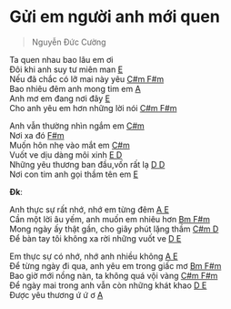 # Gửi em người anh mới quen
> Nguyễn Đức Cường

Ta quen nhau bao lâu em ơi<br>
Đôi khi anh suy tư miên man [E]()<br>
Nếu đã chắc có lỡ mai này yêu [C#m F#m]()<br>
Bao nhiêu đêm anh mong tim em [A]()<br>
Anh mơ em đang nơi đây [E]()<br>
Cho anh yêu em hơn những lời nói [C#m F#m]()<br>

Anh vẫn thường nhìn ngắm em [C#m]()<br>
Nơi xa đó [F#m]()<br>
Muốn hôn nhẹ vào mắt em [C#m]()<br>
Vuốt ve dịu dàng môi xinh [E D]()<br>
Những yêu thương ban đầu,vốn rất lạ [D D]()<br>
Nơi con tim anh gọi thầm tên em [E]()<br>

**Đk**:

Anh thực sự rất nhớ, nhớ em từng đêm [A E]()<br>
Cần một lời âu yếm, anh muốn em nhiêu hơn [Bm F#m]()<br>
Mong ngày ấy thật gần, cho giây phút lặng thầm [C#m D]()<br>
Để bàn tay tôi không xa rời những vuốt ve [D E]()<br>

Em thực sự có nhớ, nhớ anh nhiều không [A E]()<br>
Để từng ngày đi qua, anh yêu em trong giấc mơ [Bm F#m]()<br>
Bao giờ mới nồng nàn, ta không quá vội vàng [C#m F#m]()<br>
Để ngày mai trong anh vẫn còn những khát khao [D E]()<br>
Được yêu thương ứ ứ ơ [A]()<br>

